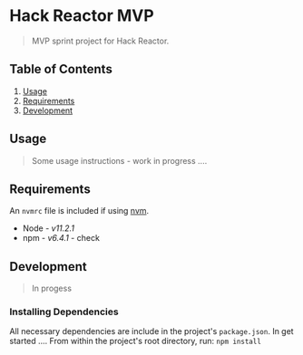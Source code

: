 # Hack Reactor MVP 

> MVP sprint project for Hack Reactor.

## Table of Contents

1. [Usage](#Usage)
1. [Requirements](#requirements)
1. [Development](#development)

## Usage

> Some usage instructions - work in progress ....

## Requirements

An `nvmrc` file is included if using [nvm](https://github.com/creationix/nvm).

- Node - *v11.2.1* 
- npm - *v6.4.1* - check

## Development

> In progess

### Installing Dependencies

All necessary dependencies are include in the project's `package.json`.  In get started ....
From within the project's root directory, run: `npm install`

